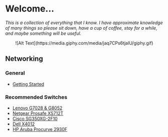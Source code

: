 # Welcome...
_This is a collection of everything that I know. I have approximate knowledge of many things so please sit down, have a cup of coffee, stay for a while, and maybe something will be useful._

<p align="center">![Alt Text](https://media.giphy.com/media/jaq7CPs6tjaIU/giphy.gif)</p>

## Networking

### General
* [Getting Started](resources/networking/networking-guide.pdf)

### Recommended Switches
* [Lenovo G7028 & G8052](resources/networking/lenovo-G7028-G8052.pdf)
* [Netgear Prosafe XS712T](resources/networking/netgear-XS712T.pdf)
* [Cisco SG350XG-2F10](resources/networking/cisco-SG350XG.pdf)
* [Dell X4012](resources/networking/dell-X4012.pdf)
* [HP Aruba Procurve 2930F](resources/networking/hp-2930F.pdf)